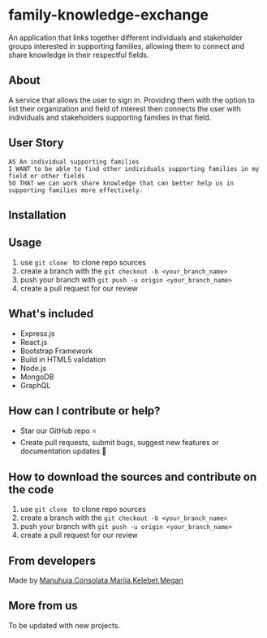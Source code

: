 # family-knowledge-exchange
An application that links together different individuals and stakeholder groups interested in supporting families, allowing them to connect and share knowledge in their respectful fields. 

## About 
A service that allows the user to sign in. Providing them with the option to list their organization and field of interest then connects the user with individuals and stakeholders supporting families in that field.


## User Story

```
AS An individual supporting families
I WANT to be able to find other individuals supporting families in my field or other fields
SO THAT we can work share knowledge that can better help us in supporting families more effectively. 

```
## Installation 


## Usage 
1. use ```git clone ``` to clone repo sources
2. create a branch with the ```git checkout -b <your_branch_name>```
3. push your branch with ```git push -u origin <your_branch_name>``` 
4. create a pull request for our review

## What's included

- Express.js
- React.js
- Bootstrap Framework
- Build in HTML5 validation
- Node.js
- MongoDB
- GraphQL

  
## How can I contribute or help?
- Star our GitHub repo :star:
- Create pull requests, submit bugs, suggest new features or documentation updates :wrench:

## How to download the sources and contribute on the code
1. use ```git clone ``` to clone repo sources
2. create a branch with the ```git checkout -b <your_branch_name>```
3. push your branch with ```git push -u origin <your_branch_name>``` 
4. create a pull request for our review

## From developers
Made by [Manuhuia](https://github.com/ManuhuiaBarcham),[Consolata](https://github.com/Conso97),[Mariia](https://github.com/MaryVPie),[Kelebet](https://github.com/kelebetengida),[Megan](https://github.com/eksem95) 

## More from us
To be updated with new projects.
